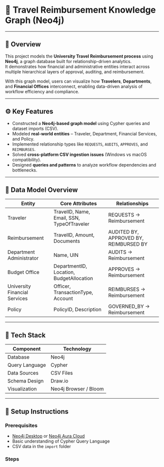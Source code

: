 # 🧭 Travel Reimbursement Knowledge Graph (Neo4j)

---

## 🧠 Overview
This project models the **University Travel Reimbursement process** using **Neo4j**, a graph database built for relationship-driven analytics.  
It demonstrates how financial and administrative entities interact across multiple hierarchical layers of approval, auditing, and reimbursement.  

With this graph model, users can visualize how **Travelers**, **Departments**, and **Financial Offices** interconnect, enabling data-driven analysis of workflow efficiency and compliance.

---

## ⚙️ Key Features
- Constructed a **Neo4j-based graph model** using Cypher queries and dataset imports (CSV).  
- Modeled **real-world entities** – Traveler, Department, Financial Services, and Policy.  
- Implemented relationship types like `REQUESTS`, `AUDITS`, `APPROVES`, and `REIMBURSES`.  
- Solved **cross-platform CSV ingestion issues** (Windows vs macOS compatibility).  
- Designed **queries and patterns** to analyze workflow dependencies and bottlenecks.

---

## 🧩 Data Model Overview
| **Entity** | **Core Attributes** | **Relationships** |
|-------------|--------------------|-------------------|
| Traveler | TravelID, Name, Email, SSN, TypeOfTraveler | REQUESTS → Reimbursement |
| Reimbursement | TravelID, Amount, Documents | AUDITED BY, APPROVED BY, REIMBURSED BY |
| Department Administrator | Name, UIN | AUDITS → Reimbursement |
| Budget Office | DepartmentID, Location, BudgetAllocation | APPROVES → Reimbursement |
| University Financial Services | Officer, TransactionType, Account | REIMBURSES → Reimbursement |
| Policy | PolicyID, Description | GOVERNED_BY → Reimbursement |

---

## 🧰 Tech Stack
| Component | Technology |
|------------|-------------|
| Database | Neo4j |
| Query Language | Cypher |
| Data Sources | CSV Files |
| Schema Design | Draw.io |
| Visualization | Neo4j Browser / Bloom |

---

## 🚀 Setup Instructions

### Prerequisites
- [Neo4j Desktop](https://neo4j.com/download/) or [Neo4j Aura Cloud](https://neo4j.com/cloud/aura/)
- Basic understanding of Cypher Query Language
- CSV data in the `import` folder

### Steps
